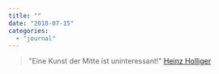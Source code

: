 ```yaml
---
title: ""
date: "2018-07-15"
categories: 
  - "journal"
---
```


> "Eine Kunst der Mitte ist uninteressant!" [Heinz Holliger](https://www.deutschlandfunkkultur.de/oboist-heinz-holliger-musik-ist-fuer-mich-wie-atmen.970.de.html?dram:article_id=419869)
